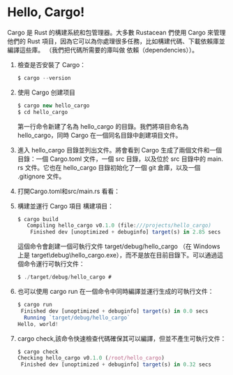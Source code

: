 # Hello, Cargo!
Cargo 是 Rust 的構建系統和包管理器。大多數 Rustacean 們使用 Cargo 來管理他們的 Rust 項目，因為它可以為你處理很多任務，比如構建代碼、下載依賴庫並編譯這些庫。 （我們把代碼所需要的庫叫做 依賴（dependencies））。

1. 檢查是否安裝了 Cargo：
   ```js
   $ cargo --version
   ```
2. 使用 Cargo 创建项目
   ```js
   $ cargo new hello_cargo
   $ cd hello_cargo
   ```
   第一行命令新建了名為 hello_cargo 的目錄。我們將項目命名為 hello_cargo，同時 Cargo 在一個同名目錄中創建項目文件。
3. 進入 hello_cargo 目錄並列出文件。將會看到 Cargo 生成了兩個文件和一個目錄：一個 Cargo.toml 文件，一個 src 目錄，以及位於 src 目錄中的 main.   rs 文件。它也在 hello_cargo 目錄初始化了一個 git 倉庫，以及一個 .gitignore 文件。

4. 打開Cargo.toml和src/main.rs 看看：

5. 構建並運行 Cargo 項目
   構建項目：
   ```js
   $ cargo build
      Compiling hello_cargo v0.1.0 (file:///projects/hello_cargo)
       Finished dev [unoptimized + debuginfo] target(s) in 2.85 secs
   ```
   這個命令會創建一個可執行文件 target/debug/hello_cargo （在 Windows 上是 target\debug\hello_cargo.exe），而不是放在目前目錄下。可以通過這個命令運行可執行文件：
   ```js
   $ ./target/debug/hello_cargo #
   ```
6. 也可以使用 cargo run 在一個命令中同時編譯並運行生成的可執行文件：
   ```js
   $ cargo run
    Finished dev [unoptimized + debuginfo] target(s) in 0.0 secs
     Running `target/debug/hello_cargo`
   Hello, world!
   ```
7. cargo check,該命令快速檢查代碼確保其可以編譯，但並不產生可執行文件：
   ```js
   $ cargo check
   Checking hello_cargo v0.1.0 (/root/hello_cargo)
    Finished dev [unoptimized + debuginfo] target(s) in 0.32 secs
   ```
